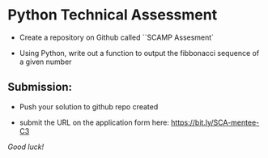 # Python Technical Assessment  

- Create a repository on Github called ``SCAMP Assesment`

- Using Python, write out a function to output the fibbonacci sequence of a given number

## Submission: 

- Push your solution to github repo created 

- submit the URL on the application form here: https://bit.ly/SCA-mentee-C3

*Good luck!*
